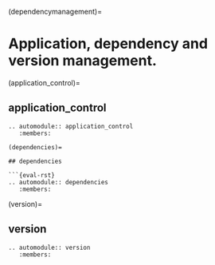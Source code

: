 (dependencymanagement)=

# Application, dependency and version management.

(application_control)=

## application_control

```{eval-rst}
.. automodule:: application_control
   :members:

(dependencies)=

## dependencies

```{eval-rst}
.. automodule:: dependencies
   :members:
```

(version)=

## version

```{eval-rst}
.. automodule:: version
   :members:
```

